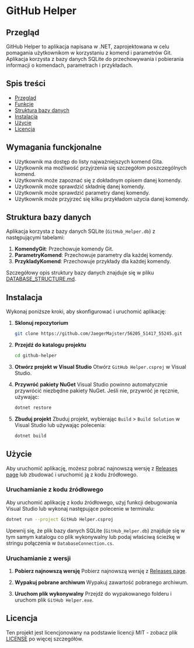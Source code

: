 
# GitHub Helper

## Przegląd

GitHub Helper to aplikacja napisana w .NET, zaprojektowana w celu pomagania użytkownikom w korzystaniu z komend i parametrów Git. Aplikacja korzysta z bazy danych SQLite do przechowywania i pobierania informacji o komendach, parametrach i przykładach.

## Spis treści

- [Przegląd](#przegląd)
- [Funkcje](#funkcje)
- [Struktura bazy danych](#struktura-bazy-danych)
- [Instalacja](#instalacja)
- [Użycie](#użycie)
- [Licencja](#licencja)

## Wymagania funckjonalne

- Użytkownik ma dostęp do listy najważniejszych komend Gita.
- Użytkownik ma możliwość przyjrzenia się szczegółom poszczególnych komend.
- Użytkownik może zapoznać się z dokładnym opisem danej komendy.
- Użytkownik może sprawdzić składnię danej komendy.
- Użytkownik może sprawdzić parametry danej komendy.
- Użytkownik może przyjrzeć się kilku przykładom użycia danej komendy.

## Struktura bazy danych

Aplikacja korzysta z bazy danych SQLite (`GitHub_Helper.db`) z następującymi tabelami:

1. **KomendyGit**: Przechowuje komendy Git.
2. **ParametryKomend**: Przechowuje parametry dla każdej komendy.
3. **PrzykladyKomend**: Przechowuje przykłady dla każdej komendy.

Szczegółowy opis struktury bazy danych znajduje się w pliku [DATABASE_STRUCTURE.md](./DATABASE_STRUCTURE.md).

## Instalacja

Wykonaj poniższe kroki, aby skonfigurować i uruchomić aplikację:

1. **Sklonuj repozytorium**
   ```bash
   git clone https://github.com/JaegerMajster/56205_51417_55245.git
   ```

2. **Przejdź do katalogu projektu**
   ```bash
   cd github-helper
   ```

3. **Otwórz projekt w Visual Studio**
   Otwórz `GitHub Helper.csproj` w Visual Studio.

4. **Przywróć pakiety NuGet**
   Visual Studio powinno automatycznie przywrócić niezbędne pakiety NuGet. Jeśli nie, przywróć je ręcznie, używając:
   ```bash
   dotnet restore
   ```

5. **Zbuduj projekt**
   Zbuduj projekt, wybierając `Build` > `Build Solution` w Visual Studio lub używając polecenia:
   ```bash
   dotnet build
   ```

## Użycie

Aby uruchomić aplikację, możesz pobrać najnowszą wersję z [Releases page](https://github.com/JaegerMajster/56205_51417_55245/releases/tag/v0.98) lub zbudować i uruchomić ją z kodu źródłowego.

### Uruchamianie z kodu źródłowego

Aby uruchomić aplikację z kodu źródłowego, użyj funkcji debugowania Visual Studio lub wykonaj następujące polecenie w terminalu:
```bash
dotnet run --project GitHub Helper.csproj
```

Upewnij się, że plik bazy danych SQLite (`GitHub_Helper.db`) znajduje się w tym samym katalogu co plik wykonywalny lub podaj właściwą ścieżkę w stringu połączenia w `DatabaseConnection.cs`.

### Uruchamianie z wersji

1. **Pobierz najnowszą wersję**
   Pobierz najnowszą wersję z [Releases page](https://github.com/JaegerMajster/56205_51417_55245/releases/tag/v0.98).

2. **Wypakuj pobrane archiwum**
   Wypakuj zawartość pobranego archiwum.

3. **Uruchom plik wykonywalny**
   Przejdź do wypakowanego folderu i uruchom plik `GitHub Helper.exe`.

## Licencja

Ten projekt jest licencjonowany na podstawie licencji MIT - zobacz plik [LICENSE](LICENSE) po więcej szczegółów.
